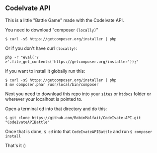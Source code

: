 ## CodeIvate API
This is a little "Battle Game" made with the CodeIvate API.

You need to download "composer `(locally)`"

```
$ curl -sS https://getcomposer.org/installer | php
```

Or if you don't have curl `(locally)`:

```
php -r "eval('?>'.file_get_contents('https://getcomposer.org/installer'));"
```

If you want to install it globally run this:

```
$ curl -sS https://getcomposer.org/installer | php
$ mv composer.phar /usr/local/bin/composer
```

Next you need to download this repo into your `sites` or `htdocs` folder or wherever your localhost is pointed to.

Open a terminal cd into that directory and do this:

```
$ git clone https://github.com/RobinMalfait/CodeIvate-API.git "CodeIvateAPIBattle"
```

Once that is done, `$ cd` into that `CodeIvateAPIBattle` and run `$ composer install`

That's it :)